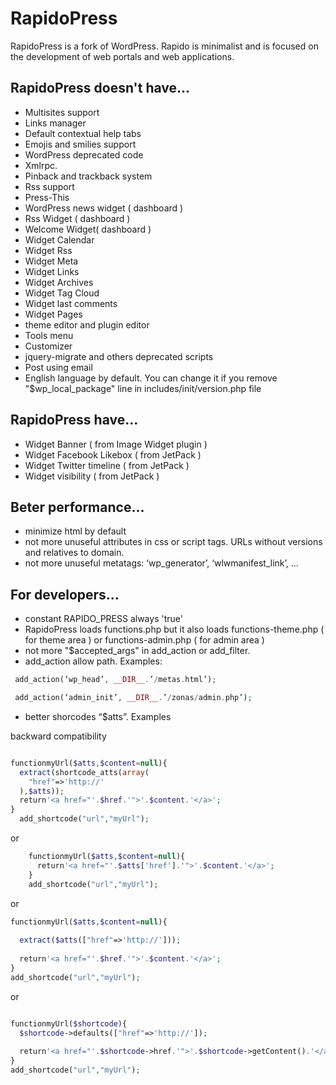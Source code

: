 # RapidoPress
RapidoPress is a fork of WordPress. Rapido is minimalist and is focused on the development of web portals and web applications.

## RapidoPress doesn't have...

*   Multisites support
*   Links manager
*   Default contextual help tabs
*   Emojis and smilies support
*   WordPress deprecated code
*   Xmlrpc.
*   Pinback and trackback system
*   Rss support
*   Press-This
*   WordPress news widget ( dashboard )
*   Rss Widget ( dashboard )
*   Welcome Widget( dashboard )
*   Widget Calendar
*   Widget Rss
*   Widget Meta
*   Widget Links
*   Widget Archives
*	Widget Tag Cloud
*   Widget last comments
*   Widget Pages
*   theme editor and plugin editor
*   Tools menu 
*   Customizer
*   jquery-migrate and others deprecated scripts
*   Post using email
*   English language by default. You can change it if you remove  "$wp_local_package" line in includes/init/version.php file
  
## RapidoPress have...

*  Widget Banner ( from Image Widget plugin )
*  Widget Facebook Likebox  ( from JetPack )
*  Widget Twitter timeline ( from JetPack )
*  Widget visibility ( from JetPack )

## Beter performance...

*  minimize html by default
*  not more unuseful attributes in css or script tags. URLs without versions and relatives to domain.
*  not more unuseful metatags: ‘wp_generator’, ‘wlwmanifest_link’, ...


## For developers...

* constant RAPIDO_PRESS always 'true'
* RapidoPress loads functions.php but it also loads  functions-theme.php ( for theme area ) or  functions-admin.php ( for admin area ) 
* not more "$accepted_args" in add_action or add_filter.
* add_action allow path. Examples: 

```php
 add_action(‘wp_head’, __DIR__.’/metas.html’); 
```

```php
 add_action(‘admin_init’, __DIR__.’/zonas/admin.php’);
```

* better shorcodes “$atts”. Examples

backward compatibility

```php

functionmyUrl($atts,$content=null){
  extract(shortcode_atts(array(
    "href"=>'http://'
  ),$atts));
  return'<a href="'.$href.'">'.$content.'</a>';
}
  add_shortcode("url","myUrl");

```

or 


```php
	functionmyUrl($atts,$content=null){
	  return'<a href="'.$atts['href'].'">'.$content.'</a>';
	}
	add_shortcode("url","myUrl");
```

or

```php
functionmyUrl($atts,$content=null){
 
  extract($atts(["href"=>'http://']));
 
  return'<a href="'.$href.'">'.$content.'</a>';
}
add_shortcode("url","myUrl");

```


or

```php

functionmyUrl($shortcode){
  $shortcode->defaults(["href"=>'http://']);
 
  return'<a href="'.$shortcode->href.'">'.$shortcode->getContent().'</a>';
}
add_shortcode("url","myUrl");

```



